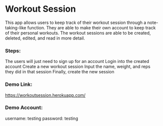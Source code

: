 # Workout Session
This app allows users to keep track of their workout session through a note-taking-like function.
They are able to make their own account to keep track of their personal workouts.
The workout sessions are able to be created, deleted, edited, and read in more detail.

### Steps:
The users will just need to sign up for an account
Login into the created account
Create a new workout session
Input the name, weight, and reps they did in that session
Finally, create the new session

### Demo Link: 
https://workoutsession.herokuapp.com/

### Demo Account:
username: testing
password: testing
